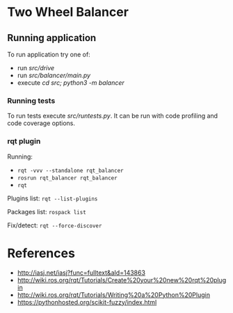 # Two Wheel Balancer

## Running application

To run application try one of:
- run *src/drive*
- run *src/balancer/main.py* 
- execute *cd src; python3 -m balancer*


### Running tests

To run tests execute *src/runtests.py*. It can be run with code profiling 
and code coverage options.


### rqt plugin

Running:
- ```rqt -vvv --standalone rqt_balancer```
- ```rosrun rqt_balancer rqt_balancer```
- ```rqt```

Plugins list:
```rqt --list-plugins```

Packages list:
```rospack list```

Fix/detect:
```rqt --force-discover```


# References

- http://iasj.net/iasj?func=fulltext&aId=143863
- http://wiki.ros.org/rqt/Tutorials/Create%20your%20new%20rqt%20plugin
- http://wiki.ros.org/rqt/Tutorials/Writing%20a%20Python%20Plugin
- https://pythonhosted.org/scikit-fuzzy/index.html

